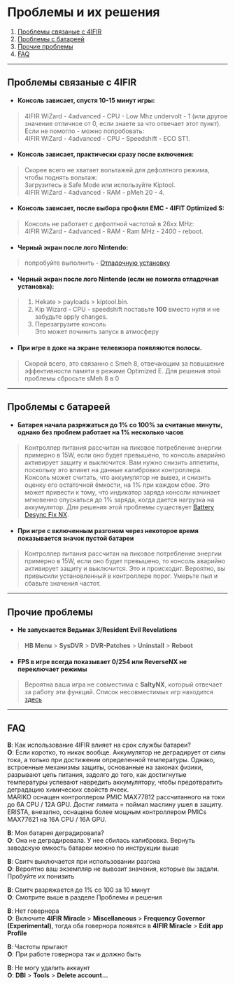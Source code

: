 # Проблемы и их решения

1. [Проблемы связаные с 4IFIR](#Проблемы-связаные-с-4IFIR)
2. [Проблемы с батареей](#Проблемы-с-батареей)
3. [Прочие проблемы](#Прочие-проблемы)
4. [FAQ](#FAQ)
***

## Проблемы связаные с 4IFIR

* #### Консоль зависает, спустя 10-15 минут игры:    
>4IFIR WiZard - 4advanced - CPU - Low Mhz undervolt - 1 (или другое значение отличное от 0, если знаете за что отвечает этот пункт).   
>Если не помогло - можно попробовать:  
>4IFIR WiZard - 4advanced - CPU - Speedshift - ECO ST1. 

* #### Консоль зависает, практически сразу после включения: 
>Скорее всего не хватает вольтажей для дефолтного режима, чтобы поднять вольтаж:  
>Загрузитесь в Safe Mode или используйте Kiptool.       
>4IFIR WiZard - 4advanced - RAM - pMeh 20 - 4.

* #### Консоль зависает, после выбора профиля EMC - 4IFIT Optimized S: 
>Консоль не работает с дефолтной частотой в 26хх MHz:     
>4IFIR WiZard - 4advanced - RAM - Ram MHz - 2400 - reboot. 

* #### Черный экран после лого Nintendo:  
>попробуйте выполнить - [Отладочную установку](INSTAL_4IFIR.md#отладочная-установка-требуется-пк)

* #### Черный экран после лого Nintendo (если не помогла отладочная установка):  
>1. Hekate > payloads > kiptool.bin.  
>2. Kip Wizard - CPU - speedshift поставьте **100** вместо нуля и не забудьте apply changes.  
>3. Перезагрузите консоль  
>Это может починить запуск в атмосферу

* #### При игре в доке на экране телевизора появляются полосы.
>Скорей всего, это связанно с Smeh 8, отвечающим за повышение эффективности памяти в режиме Optimized E. Для решения этой проблемы сбросьте sMeh 8 в 0
>
***

## Проблемы с батареей 

* #### Батарея начала разряжаться до 1% со 100% за считаные минуты, однако без проблем работает на 1% несколько часов 

>Контроллер питания рассчитан на пиковое потребление энергии примерно в 15W, если оно будет превышено, то консоль аварийно активирует защиту и выключится. Вам нужно снизить аппетиты, поскольку это влияет на данные калибровки контроллера. Консоль может считать, что аккумулятор не вывез, и снизить оценку его остаточной ёмкости, на 1% при каждом сбое. Это может привести к тому, что индикатор заряда консоли начинает мгновенно опускаться до 1% заряда, когда дается нагрузка на аккумулятор. Для решения этой проблемы существует [Battery Desync Fix NX](https://github.com/CTCaer/battery_desync_fix_nx). 

* #### При игре с включенным разгоном через некоторое время показывается значок пустой батареи 

>Контроллер питания рассчитан на пиковое потребление энергии примерно в 15W, если оно будет превышено, то консоль аварийно активирует защиту и выключится. Это и происходит. Вероятно, вы привысили установленный в контроллере порог. Умерьте пыл и сбавьте значения частот.

***

## Прочие проблемы 

* #### Не запускается Ведьмак 3/Resident Evil Revelations
>**HB Menu** > **SysDVR** > **DVR-Patches** > **Uninstall** > **Reboot**

* #### FPS в игре всегда показывает 0/254 или ReverseNX не переключает режимы
>Вероятна ваша игра не совместима с **SaltyNX**, который отвечает за работу эти функций. Список несовместимых игр находится [здесь](https://github.com/masagrator/SaltyNX#list-of-titles-not-compatible-with-pluginspatches)

***

## FAQ 

**В**: Как использование 4IFIR влияет на срок службы батареи?\
**О**: Если коротко, то никак вообще. Аккумулятор не деградирует от силы тока, а только при достижении определенной температуры. Однако, встроенные механизмы защиты, основанные на законах физики, разрывают цепь питания, задолго до того, как достигнутые температуры успевают навредить аккумулятору, чтобы предотвратить деградацию химических свойств ячеек.  
MARIKO оснащен контроллером PMIC MAX77812 рассчитанного на токи до 6A CPU / 12A GPU. Достиг лимита = поймал маслину ушел в защиту.  
ERISTA, внезапно, оснащена более мощным контроллером PMICs MAX77621 на 16A CPU / 16A GPU.  
 
**В**: Моя батарея деградировала?\
**О**: Она не деградировала. У нее сбилась калибровка. Вернуть заводскую емкость батареи можно по инструкции выше 

**В**: Свитч выключается при использовании разгона\
**О**: Вероятно ваш экземпляр не вывозит значения, которые вы задали. Пробуйте их понизить

**В**: Свитч разряжается до 1% со 100 за 10 минут\
**О**: Смотрите выше в разделе Проблемы и решения 

**В**: Нет говернора\
**О**: Включите **4IFIR Miracle** > **Miscellaneous** > **Frequency Governor (Experimental)**, тогда оба говернора появятся в **4IFIR Miracle** > **Edit app Profile**

**В**: Частоты прыгают\
**О**: При работе говернора так и должно быть

**В**: Не могу удалить аккаунт\
**О**: **DBI** > **Tools** > **Delete account...**

